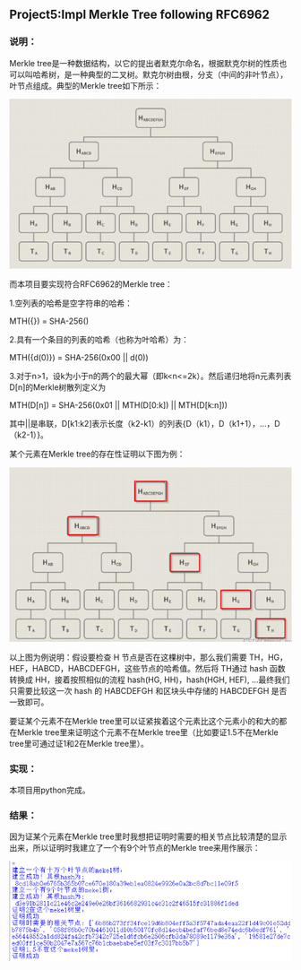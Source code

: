 ## **Project5:Impl Merkle Tree following RFC6962**

### 说明：

Merkle tree是一种数据结构，以它的提出者默克尔命名，根据默克尔树的性质也可以叫哈希树，是一种典型的二叉树。默克尔树由根，分支（中间的非叶节点），叶节点组成。典型的Merkle tree如下所示：


![图片](https://github.com/puuuchiii/projects/blob/main/project%20%205/image/1.png)

而本项目要实现符合RFC6962的Merkle tree：

1.空列表的哈希是空字符串的哈希：

MTH({}) = SHA-256()

2.具有一个条目的列表的哈希（也称为叶哈希）为：

MTH({d(0)}) = SHA-256(0x00 || d(0))

3.对于n>1，设k为小于n的两个的最大幂（即k<n<=2k）。然后递归地将n元素列表D[n]的Merkle树散列定义为

MTH(D[n]) = SHA-256(0x01 || MTH(D[0:k]) || MTH(D[k:n]))

其中||是串联，D[k1:k2]表示长度（k2-k1）的列表{D（k1），D（k1+1），…，D（k2-1）}。

某个元素在Merkle tree的存在性证明以下图为例：

![图片](https://github.com/puuuchiii/projects/blob/main/project%20%205/image/2.png)

以上图为例说明：假设要检查 H 节点是否在这棵树中，那么我们需要 TH，HG，HEF，HABCD，HABCDEFGH，这些节点的哈希值。然后将 TH通过 hash 函数转换成 HH，接着按照相似的流程 hash(HG, HH)，hash(HGH, HEF), …最终我们只需要比较这一次 hash 的 HABCDEFGH 和区块头中存储的 HABCDEFGH 是否一致即可。

要证某个元素不在Merkle tree里可以证紧挨着这个元素比这个元素小的和大的都在Merkle tree里来证明这个元素不在Merkle tree里（比如要证1.5不在Merkle tree里可通过证1和2在Merkle tree里）。

### 实现：

本项目用python完成。

### 结果：

因为证某个元素在Merkle tree里时我想把证明时需要的相关节点比较清楚的显示出来，所以证明时我建立了一个有9个叶节点的Merkle tree来用作展示：

![图片](https://github.com/puuuchiii/projects/blob/main/project%20%205/image/3.png)

